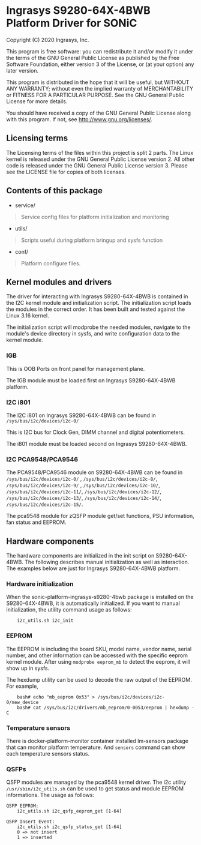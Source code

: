 # Ingrasys S9280-64X-4BWB Platform Driver for SONiC

Copyright (C) 2020 Ingrasys, Inc.

This program is free software: you can redistribute it and/or modify
it under the terms of the GNU General Public License as published by
the Free Software Foundation, either version 3 of the License, or
(at your option) any later version.

This program is distributed in the hope that it will be useful,
but WITHOUT ANY WARRANTY; without even the implied warranty of
MERCHANTABILITY or FITNESS FOR A PARTICULAR PURPOSE.  See the
GNU General Public License for more details.

You should have received a copy of the GNU General Public License
along with this program.  If not, see <http://www.gnu.org/licenses/>.


## Licensing terms

The Licensing terms of the files within this project is split 2 parts.
The Linux kernel is released under the GNU General Public License version 2.
All other code is released under the GNU General Public License version 3.
Please see the LICENSE file for copies of both licenses.

## Contents of this package

 - service/
 > Service config files for platform initialization and monitoring
 - utils/
 > Scripts useful during platform bringup and sysfs function
 - conf/
 > Platform configure files.

## Kernel modules and drivers

The driver for interacting with Ingrasys S9280-64X-4BWB is contained in the I2C 
kernel module and initialization script. The initialization script loads 
the modules in the correct order. It has been built and tested against
the Linux 3.16 kernel. 

The initialization script will modprobe the needed modules, navigate to the 
module's device directory in sysfs, and write configuration data to 
the kernel module.

### IGB

This is OOB Ports on front panel for management plane.

The IGB module must be loaded first on Ingrasys S9280-64X-4BWB platform.

### I2C i801

The I2C i801 on Ingrasys S9280-64X-4BWB can be found in
`/sys/bus/i2c/devices/i2c-0/`

This is I2C bus for Clock Gen, DIMM channel and digital potentiometers. 

The i801 module must be loaded second on Ingrasys S9280-64X-4BWB.

### I2C PCA9548/PCA9546
The PCA9548/PCA9546 module on S9280-64X-4BWB can be found in
`/sys/bus/i2c/devices/i2c-0/` , `/sys/bus/i2c/devices/i2c-8/`, 
`/sys/bus/i2c/devices/i2c-9/` , `/sys/bus/i2c/devices/i2c-10/`, 
`/sys/bus/i2c/devices/i2c-11/`, `/sys/bus/i2c/devices/i2c-12/`,
`/sys/bus/i2c/devices/i2c-13/`, `/sys/bus/i2c/devices/i2c-14/`,
`/sys/bus/i2c/devices/i2c-15/`.

The pca9548 module for zQSFP module get/set functions, PSU information, 
fan status and EEPROM.

## Hardware components

The hardware components are initialized in the init script on S9280-64X-4BWB. 
The following describes manual initialization as well as interaction.
The examples below are just for Ingrasys S9280-64X-4BWB platform.

### Hardware initialization

When the sonic-platform-ingrasys-s9280-4bwb package is installed on the S9280-64X-4BWB,
it is automatically initialized. If you want to manual initialization, the 
utility command usage as follows:
```
    i2c_utils.sh i2c_init
```

### EEPROM

The EEPROM is including the board SKU, model name, vendor name, serial number, 
and other information can be accessed with the specific eeprom kernel module.
After using `modprobe eeprom_mb` to detect the eeprom, it will show up in sysfs.

The hexdump utility can be used to decode the raw output of the EEPROM. 
For example,
```
    bash# echo "mb_eeprom 0x53" > /sys/bus/i2c/devices/i2c-0/new_device
    bash# cat /sys/bus/i2c/drivers/mb_eeprom/0-0053/eeprom | hexdump -C
```

### Temperature sensors

There is docker-platform-monitor container installed lm-sensors package that can
monitor platform temperature. And `sensors` command can show each 
temperature sensors status.

### QSFPs
QSFP modules are managed by the pca9548 kernel driver.
The i2c utility `/usr/sbin/i2c_utils.sh` can be used to get status and
module EEPROM informations.
The usage as follows:
```
QSFP EEPROM:
    i2c_utils.sh i2c_qsfp_eeprom_get [1-64]

QSFP Insert Event:
    i2c_utils.sh i2c_qsfp_status_get [1-64]
    0 => not insert
    1 => inserted
```

